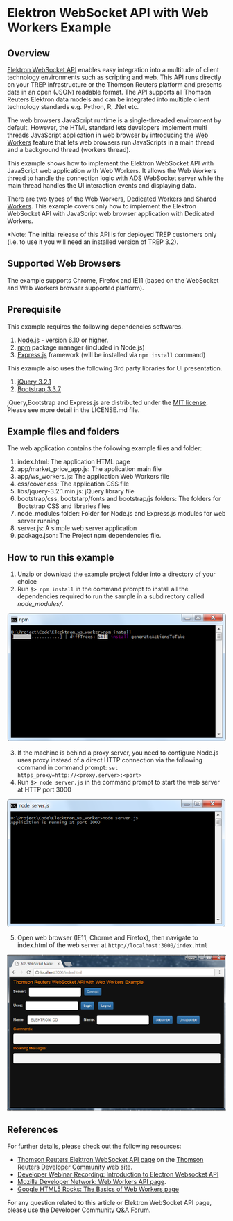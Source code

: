 # Elektron WebSocket API with Web Workers Example 
## Overview

[Elektron WebSocket API](https://developers.thomsonreuters.com/websocket-api) enables easy integration into a multitude of client technology environments such as scripting and web.  This API runs directly on your TREP infrastructure or the Thomson Reuters platform and presents data in an open (JSON) readable format. The API supports all Thomson Reuters Elektron data models and can be integrated into multiple client technology standards e.g. Python, R, .Net etc.

The web browsers JavaScript runtime is a single-threaded environment by default. However, the HTML standard lets developers implement multi threads JavaScript application in web browser by introducing the [Web Workers](https://html.spec.whatwg.org/multipage/workers.html) feature that lets web browsers run JavaScripts in a main thread and a background thread (workers thread).

This example shows how to implement the Elektron WebSocket API with JavaScript web application with Web Workers. It allows the Web Workers thread to handle the connection logic with ADS WebSocket server while the main thread handles the UI interaction events and displaying data.

There are two types of the Web Workers, [Dedicated Workers](https://html.spec.whatwg.org/multipage/workers.html#dedicated-workers-and-the-worker-interface) and [Shared Workers](https://html.spec.whatwg.org/multipage/workers.html#sharedworker). This example covers only how to implement the Elektron WebSocket API with JavaScript web browser application with Dedicated Workers.

*Note: The initial release of this API is for deployed TREP customers only (i.e. to use it you will need an installed version of TREP 3.2). 

## Supported Web Browsers
The example supports Chrome, Firefox and IE11 (based on the WebSocket and Web Workers browser supported platform).

## Prerequisite
This example requires the following dependencies softwares.
1. [Node.js](https://nodejs.org/en/) - version 6.10 or higher.
2. [npm](https://www.npmjs.com/) package manager (included in Node.js)
3. [Express.js](https://expressjs.com/) framework (will be installed via ```npm install``` command)

This example also uses the following 3rd party libraries for UI presentation.
1. [jQuery 3.2.1](https://jquery.com/) 
2. [Bootstrap 3.3.7](https://getbootstrap.com/docs/3.3/)

jQuery,Bootstrap and Express.js are distributed under the [MIT license](https://opensource.org/licenses/MIT). Please see more detail in the LICENSE.md file. 

## Example files and folders
The web application contains the following example files and folder:
1. index.html: The application HTML page
2. app/market_price_app.js: The application main file
3. app/ws_workers.js: The application Web Workers file
4. css/cover.css: The application CSS file
5. libs/jquery-3.2.1.min.js: jQuery library file
6. bootstrap/css, bootstarp/fonts and bootstrap/js folders: The folders for Bootstrap CSS and libraries files
7. node_modules folder: Folder for Node.js and Express.js modules for web server running
8. server.js: A simple web server application
9. package.json: The Project npm dependencies file. 

## How to run this example
1. Unzip or download the example project folder into a directory of your choice 
2. Run ```$> npm install``` in the command prompt to install all the dependencies required to run the sample in a subdirectory called *node_modules/*.

![npm command display](images/npm_install.png "npm command display")

3. If the machine is behind a proxy server, you need to configure Node.js uses proxy instead of a direct HTTP connection via the following command in command prompt: ```set https_proxy=http://<proxy.server>:<port>```
4. Run ```$> node server.js``` in the command prompt to start the web server at HTTP port 3000

![application display](images/run_server.png "run server")

5. Open web browser (IE11, Chorme and Firefox), then navigate to index.html of the web server at ```http://localhost:3000/index.html```

![application display](images/application_screen.png "application display")


## References
For further details, please check out the following resources:
* [Thomson Reuters Elektron WebSocket API page](https://developers.thomsonreuters.com/websocket-api) on the [Thomson Reuters Developer Community](https://developers.thomsonreuters.com/) web site.
* [Developer Webinar Recording: Introduction to Electron Websocket API](https://www.youtube.com/watch?v=CDKWMsIQfaw)
* [Mozilla Developer Network: Web Workers API page](https://developer.mozilla.org/en-US/docs/Web/API/Web_Workers_API).
* [Google HTML5 Rocks: The Basics of Web Workers page](https://www.html5rocks.com/en/tutorials/workers/basics/)

For any question related to this article or Elektron WebSocket API page, please use the Developer Community [Q&A Forum](https://community.developers.thomsonreuters.com/).
